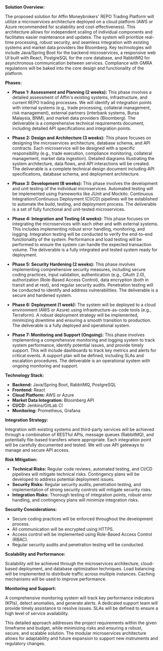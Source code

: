 **Solution Overview:**

The proposed solution for Affin Moneybrokers' REPO Trading Platform will utilize a microservices architecture deployed on a cloud platform (AWS or Azure recommended for scalability and cost-effectiveness).  This architecture allows for independent scaling of individual components and facilitates easier maintenance and updates. The system will prioritize real-time processing, robust security, and seamless integration with existing systems and market data providers like Bloomberg.  Key technologies will include Java/Spring Boot for the backend microservices, a responsive web UI built with React, PostgreSQL for the core database, and RabbitMQ for asynchronous communication between services.  Compliance with GMRA regulations will be baked into the core design and functionality of the platform.

**Phases:**

* **Phase 1: Assessment and Planning (2 weeks):**  This phase involves a detailed assessment of Affin's existing systems, infrastructure, and current REPO trading processes.  We will identify all integration points with internal systems (e.g., trade processing, collateral management, risk management), external partners (interbank systems, Bursa Malaysia, BNM), and market data providers (Bloomberg).  The deliverable is a comprehensive technical requirements document, including detailed API specifications and integration points.

* **Phase 2: Design and Architecture (3 weeks):**  This phase focuses on designing the microservices architecture, database schema, and API contracts.  Each microservice will be designed with a specific responsibility (e.g., trade execution, compliance monitoring, collateral management, market data ingestion).  Detailed diagrams illustrating the system architecture, data flows, and API interactions will be created.  The deliverable is a complete technical design document including API specifications, database schema, and deployment architecture.

* **Phase 3: Development (8 weeks):**  This phase involves the development and unit testing of the individual microservices.  Automated testing will be implemented using frameworks like JUnit and Mockito. Continuous Integration/Continuous Deployment (CI/CD) pipelines will be established to automate the build, testing, and deployment process.  The deliverable is a set of fully functional and unit-tested microservices.

* **Phase 4: Integration and Testing (4 weeks):** This phase focuses on integrating the microservices with each other and with external systems.  This includes implementing robust error handling, monitoring, and logging.  Integration testing will be conducted to verify the end-to-end functionality of the system.  Performance and load testing will be performed to ensure the system can handle the expected transaction volume.  The deliverable is a fully integrated and tested system ready for deployment.

* **Phase 5: Security Hardening (2 weeks):**  This phase involves implementing comprehensive security measures, including secure coding practices, input validation, authentication (e.g., OAuth 2.0), authorization (Role-Based Access Control), data encryption (both in transit and at rest), and regular security audits. Penetration testing will be conducted to identify and address vulnerabilities.  The deliverable is a secure and hardened system.

* **Phase 6: Deployment (1 week):**  The system will be deployed to a cloud environment (AWS or Azure) using infrastructure-as-code tools (e.g., Terraform).  A robust deployment strategy will be implemented, minimizing downtime and ensuring a smooth transition to production. The deliverable is a fully deployed and operational system.

* **Phase 7: Monitoring and Support (Ongoing):**  This phase involves implementing a comprehensive monitoring and logging system to track system performance, identify potential issues, and provide timely support.  This will include dashboards to track key metrics and alerts for critical events.  A support plan will be defined, including SLAs and escalation procedures. The deliverable is an operational system with ongoing monitoring and support.


**Technology Stack:**

* **Backend:** Java/Spring Boot, RabbitMQ, PostgreSQL
* **Frontend:** React
* **Cloud Platform:** AWS or Azure
* **Market Data Integration:** Bloomberg API
* **CI/CD:** Jenkins/GitLab CI
* **Monitoring:** Prometheus, Grafana


**Integration Strategy:**

Integration with existing systems and third-party services will be achieved through a combination of RESTful APIs, message queues (RabbitMQ), and potentially file-based transfers where appropriate.  Each integration point will be carefully documented and tested.  We will use API gateways to manage and secure API access.

**Risk Mitigation:**

* **Technical Risks:**  Regular code reviews, automated testing, and CI/CD pipelines will mitigate technical risks.  Contingency plans will be developed to address potential deployment issues.
* **Security Risks:**  Regular security audits, penetration testing, and implementation of strong security controls will mitigate security risks.
* **Integration Risks:**  Thorough testing of integration points, robust error handling, and contingency plans will minimize integration risks.


**Security Considerations:**

* Secure coding practices will be enforced throughout the development process.
* All communication will be encrypted using HTTPS.
* Access control will be implemented using Role-Based Access Control (RBAC).
* Regular security audits and penetration testing will be conducted.


**Scalability and Performance:**

Scalability will be achieved through the microservices architecture, cloud-based deployment, and database optimization techniques.  Load balancing will be implemented to distribute traffic across multiple instances. Caching mechanisms will be used to improve performance.


**Monitoring and Support:**

A comprehensive monitoring system will track key performance indicators (KPIs), detect anomalies, and generate alerts.  A dedicated support team will provide timely assistance to resolve issues.  SLAs will be defined to ensure a high level of service availability.


This detailed approach addresses the project requirements within the given timeframe and budget, while minimizing risks and ensuring a robust, secure, and scalable solution.  The modular microservices architecture allows for adaptability and future expansion to support new instruments and regulatory changes.